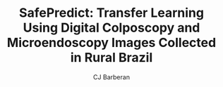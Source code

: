 ---
paperId: 5
author: CJ Barberan
publicationauthor: Barberan, CJ.
title: "SafePredict: Transfer Learning Using Digital Colposcopy and Microendoscopy Images Collected in Rural Brazil"
pdf: --
poster: Poster_CJ_Barberan
alt: --
type: Poster
topic: Deep Learning
subtopic: Machine Learning
link: 
conference: icml
year: 2019
tags: icml-2019-np
location: California, USA
---